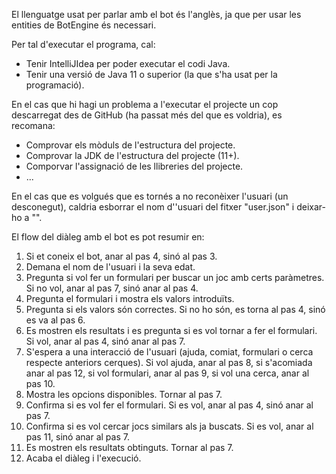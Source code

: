 El llenguatge usat per parlar amb el bot és l'anglès, ja que per usar les entities de BotEngine és necessari.

Per tal d'executar el programa, cal:
- Tenir IntelliJIdea per poder executar el codi Java.
- Tenir una versió de Java 11 o superior (la que s'ha usat per la programació).

En el cas que hi hagi un problema a l'executar el projecte un cop descarregat des de GitHub (ha passat més del que es voldria), es recomana:
- Comprovar els mòduls de l'estructura del projecte.
- Comprovar la JDK de l'estructura del projecte (11+).
- Comporvar l'assignació de les llibreries del projecte.
- ...

En el cas que es volgués que es tornés a no reconèixer l'usuari (un desconegut), caldria esborrar el nom d''usuari del fitxer "user.json" i deixar-ho a "".

El flow del diàleg amb el bot es pot resumir en:
1. Si et coneix el bot, anar al pas 4, sinó al pas 3.
2. Demana el nom de l'usuari i la seva edat.
3. Pregunta si vol fer un formulari per buscar un joc amb certs paràmetres. Si no vol, anar al pas 7, sinó anar al pas 4.
4. Pregunta el formulari i mostra els valors introduïts.
5. Pregunta si els valors són correctes. Si no ho són, es torna al pas 4, sinó es va al pas 6.
6. Es mostren els resultats i es pregunta si es vol tornar a fer el formulari. Si vol, anar al pas 4, sinó anar al pas 7.
7. S'espera a una interacció de l'usuari (ajuda, comiat, formulari o cerca respecte anteriors cerques). Si vol ajuda, anar al pas 8, si s'acomiada anar al pas 12, si vol formulari, anar al pas 9, si vol una cerca, anar al pas 10.
8. Mostra les opcions disponibles. Tornar al pas 7.
9. Confirma si es vol fer el formulari. Si es vol, anar al pas 4, sinó anar al pas 7.
10. Confirma si es vol cercar jocs similars als ja buscats. Si es vol, anar al pas 11, sinó anar al pas 7.
11. Es mostren els resultats obtinguts. Tornar al pas 7.
12. Acaba el diàleg i l'execució.
